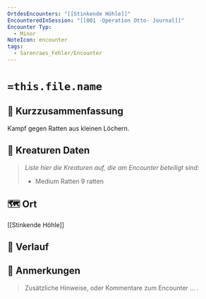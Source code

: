 ```yaml
---
OrtdesEncounters: "[[Stinkende Höhle]]"
EncounteredInSession: "[[001 -Operation Otto- Journal]]"
Encounter Typ:
  - Minor
NoteIcon: encounter
tags:
  - Sarenraes_Fehler/Encounter
---
```

# `=this.file.name`
## 📝 Kurzzusammenfassung
Kampf gegen Ratten aus kleinen Löchern.

## 🐾 Kreaturen Daten
> *Liste hier die Kreaturen auf, die am Encounter beteiligt sind:* 
> - Medium Ratten    9 ratten

## 🗺️ Ort
[[Stinkende Höhle]]

## 📖 Verlauf


## 📌 Anmerkungen
> Zusätzliche Hinweise, oder Kommentare zum Encounter
> ... .



